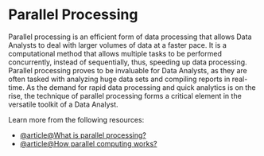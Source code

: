 # Parallel Processing 

Parallel processing is an efficient form of data processing that allows Data Analysts to deal with larger volumes of data at a faster pace. It is a computational method that allows multiple tasks to be performed concurrently, instead of sequentially, thus, speeding up data processing. Parallel processing proves to be invaluable for Data Analysts, as they are often tasked with analyzing huge data sets and compiling reports in real-time. As the demand for rapid data processing and quick analytics is on the rise, the technique of parallel processing forms a critical element in the versatile toolkit of a Data Analyst.

Learn more from the following resources:

- [@article@What is parallel processing?](https://www.spiceworks.com/tech/iot/articles/what-is-parallel-processing/)
- [@article@How parallel computing works?](https://computer.howstuffworks.com/parallel-processing.htm)